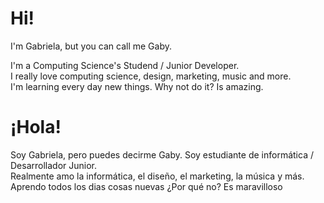 # Hi!
I'm Gabriela, but you can call me Gaby.

I'm a Computing Science's Studend / Junior Developer.       
I really love computing science, design, marketing, music and more.     
I'm learning every day new things. Why not do it? Is amazing.     

# ¡Hola!
Soy Gabriela, pero puedes decirme Gaby.
Soy estudiante de informática / Desarrollador Junior.     
Realmente amo la informática, el diseño, el marketing, la música y más.     
Aprendo todos los dias cosas nuevas ¿Por qué no? Es maravilloso
